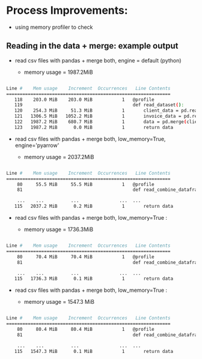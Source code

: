 # Process Improvements: 

* using memory profiler to check


## __Reading in the data + merge:__  example output


* read csv files with pandas + merge both, engine = default (python)

    - memory usage = 1987.2MiB

```bash

Line #    Mem usage    Increment  Occurrences   Line Contents
=============================================================
   118    203.0 MiB    203.0 MiB           1   @profile
   119                                         def read_dataset():
   120    254.3 MiB     51.3 MiB           1       client_data = pd.read_csv('../data/raw/client_data.csv')
   121   1306.5 MiB   1052.2 MiB           1       invoice_data = pd.read_csv('../data/raw/invoice_data.csv')
   122   1987.2 MiB    680.7 MiB           1       data = pd.merge(client_data, invoice_data, on="client_id", how="left")
   123   1987.2 MiB      0.0 MiB           1       return data
```

* read csv files with pandas  + merge both, low_memory=True, engine='pyarrow'


    - memory usage = 2037.2MiB

```bash

Line #    Mem usage    Increment  Occurrences   Line Contents
=============================================================
    80     55.5 MiB     55.5 MiB           1   @profile
    81                                         def read_combine_dataframe(datapath= None):

    ...    ...          ...               ...  ... 
   115   2037.2 MiB      0.2 MiB           1       return data
```


* read csv files with pandas  + merge both, low_memory=True : 

    - memory usage = 1736.3MiB

```bash

Line #    Mem usage    Increment  Occurrences   Line Contents
=============================================================
    80     70.4 MiB     70.4 MiB           1   @profile
    81                                         def read_combine_dataframe(datapath= None):

    ...    ...          ...               ...  ... 
   115   1736.3 MiB      0.1 MiB           1       return data
```

* read csv files with pandas  + merge both, low_memory=True : 

    - memory usage = 1547.3 MiB

```bash

Line #    Mem usage    Increment  Occurrences   Line Contents
=============================================================
    80     80.4 MiB     80.4 MiB           1   @profile
    81                                         def read_combine_dataframe(datapath= None):

    ...    ...          ...               ...  ... 
   115   1547.3 MiB      0.1 MiB           1       return data
```








